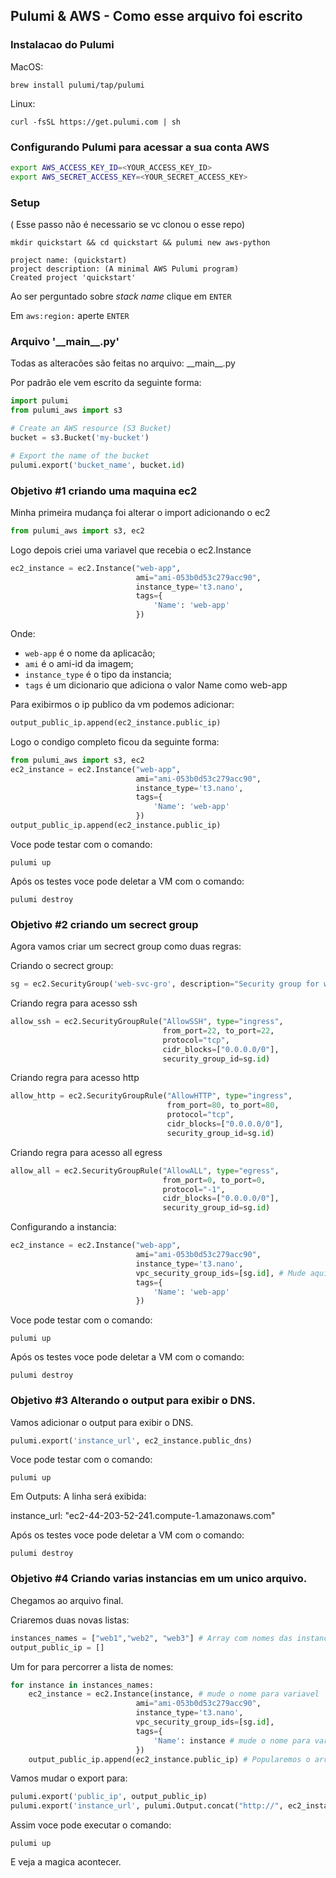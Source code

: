 ## Pulumi & AWS - Como esse arquivo foi escrito

### Instalacao do Pulumi

MacOS: 
```
brew install pulumi/tap/pulumi
```

Linux:
```
curl -fsSL https://get.pulumi.com | sh
```

### Configurando Pulumi para acessar a sua conta AWS

```bash
export AWS_ACCESS_KEY_ID=<YOUR_ACCESS_KEY_ID> 
export AWS_SECRET_ACCESS_KEY=<YOUR_SECRET_ACCESS_KEY>
```

### Setup 

( Esse passo não é necessario se vc clonou o esse repo)

```
mkdir quickstart && cd quickstart && pulumi new aws-python
```

```
project name: (quickstart)
project description: (A minimal AWS Pulumi program)
Created project 'quickstart'
```

Ao ser perguntado sobre *stack name* clique em `ENTER`

Em `aws:region:` aperte  `ENTER` 

### Arquivo '\_\_main__.py'

Todas as alteracões são feitas no arquivo: \_\_main__.py 

Por padrão ele vem escrito da seguinte forma:

```python
import pulumi
from pulumi_aws import s3

# Create an AWS resource (S3 Bucket)
bucket = s3.Bucket('my-bucket')

# Export the name of the bucket
pulumi.export('bucket_name', bucket.id)
```

### Objetivo #1 criando uma maquina ec2

Minha primeira mudança foi alterar o import adicionando o ec2 

```python
from pulumi_aws import s3, ec2
```
Logo depois criei uma variavel que recebia o ec2.Instance 

```python
ec2_instance = ec2.Instance("web-app",
                            ami="ami-053b0d53c279acc90",
                            instance_type='t3.nano',
                            tags={
                                'Name': 'web-app'
                            })
```

Onde: 
- `web-app` é o nome da aplicacão;
- `ami` é o ami-id da imagem;
- `instance_type` é o tipo da instancia;
- `tags` é um dicionario que adiciona o valor Name como web-app

Para exibirmos o ip publico da vm podemos adicionar:

```python
output_public_ip.append(ec2_instance.public_ip)
```

Logo o condigo completo ficou da seguinte forma:

```python
from pulumi_aws import s3, ec2
ec2_instance = ec2.Instance("web-app",
                            ami="ami-053b0d53c279acc90",
                            instance_type='t3.nano',
                            tags={
                                'Name': 'web-app'
                            })
output_public_ip.append(ec2_instance.public_ip)
```
Voce pode testar com o comando:
```shell
pulumi up
```

Após os testes voce pode deletar a VM com o comando:
```shell
pulumi destroy 
```

### Objetivo #2 criando um secrect group

Agora vamos criar um secrect group como duas regras:

Criando o secrect group:

```python
sg = ec2.SecurityGroup('web-svc-gro', description="Security group for web service")
```

Criando regra para acesso ssh
```python
allow_ssh = ec2.SecurityGroupRule("AllowSSH", type="ingress", 
                                  from_port=22, to_port=22, 
                                  protocol="tcp", 
                                  cidr_blocks=["0.0.0.0/0"], 
                                  security_group_id=sg.id)
```

Criando regra para acesso http
```python
allow_http = ec2.SecurityGroupRule("AllowHTTP", type="ingress",
                                   from_port=80, to_port=80,
                                   protocol="tcp",
                                   cidr_blocks=["0.0.0.0/0"], 
                                   security_group_id=sg.id)
```

Criando regra para acesso all egress
```python
allow_all = ec2.SecurityGroupRule("AllowALL", type="egress",
                                  from_port=0, to_port=0,
                                  protocol="-1",
                                  cidr_blocks=["0.0.0.0/0"],
                                  security_group_id=sg.id)
```
Configurando a instancia:

```python
ec2_instance = ec2.Instance("web-app",
                            ami="ami-053b0d53c279acc90",
                            instance_type='t3.nano',
                            vpc_security_group_ids=[sg.id], # Mude aqui
                            tags={
                                'Name': 'web-app'
                            })
```
Voce pode testar com o comando:
```shell
pulumi up
```

Após os testes voce pode deletar a VM com o comando:
```shell
pulumi destroy 
```
### Objetivo #3 Alterando o output para exibir o DNS.

Vamos adicionar o output para exibir o DNS.

```python
pulumi.export('instance_url', ec2_instance.public_dns)
```

Voce pode testar com o comando:
```shell
pulumi up
```

Em Outputs:
A linha será exibida:

instance_url: "ec2-44-203-52-241.compute-1.amazonaws.com"

Após os testes voce pode deletar a VM com o comando:
```shell
pulumi destroy 
```

### Objetivo #4 Criando varias instancias em um unico arquivo.

Chegamos ao arquivo final.

Criaremos duas novas listas:
```python
instances_names = ["web1","web2", "web3"] # Array com nomes das instancias
output_public_ip = []
```

Um for para percorrer a lista de nomes:
```python
for instance in instances_names:
    ec2_instance = ec2.Instance(instance, # mude o nome para variavel
                            ami="ami-053b0d53c279acc90",
                            instance_type='t3.nano',
                            vpc_security_group_ids=[sg.id],
                            tags={
                                'Name': instance # mude o nome para variavel
                            })
    output_public_ip.append(ec2_instance.public_ip) # Popularemos o array com ip publico de cada instancia
```

Vamos mudar o export para:
```python
pulumi.export('public_ip', output_public_ip)
pulumi.export('instance_url', pulumi.Output.concat("http://", ec2_instance.public_dns ))
```

Assim voce pode executar o comando:
```shell
pulumi up
```

E veja a magica acontecer.